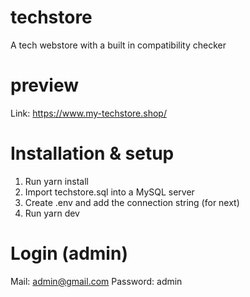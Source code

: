 # techstore

A tech webstore with a built in compatibility checker

# preview

Link: https://www.my-techstore.shop/

# Installation & setup

1. Run yarn install
2. Import techstore.sql into a MySQL server
3. Create .env and add the connection string (for next)
4. Run yarn dev

# Login (admin)

Mail: admin@gmail.com
Password: admin
